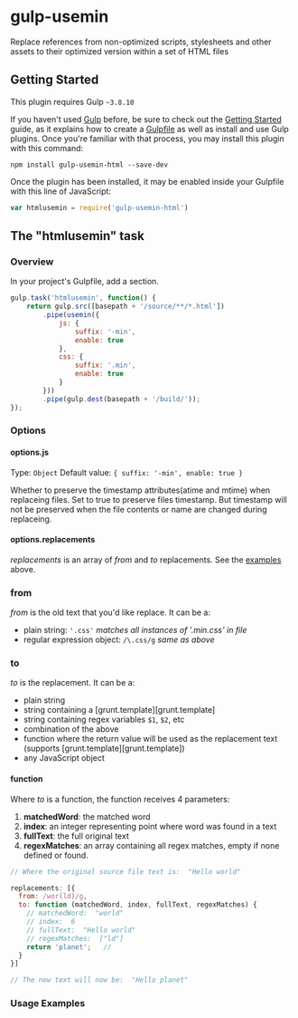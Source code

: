 # gulp-usemin
Replace references from non-optimized scripts, stylesheets and other assets to their optimized version within a set of HTML files

## Getting Started
This plugin requires Gulp `~3.8.10`

If you haven't used [Gulp](http://gulpjs.com/) before, be sure to check out the [Getting Started](https://github.com/gulpjs/gulp/blob/master/docs/getting-started.md) guide, as it explains how to create a [Gulpfile](https://github.com/gulpjs/gulp/blob/master/docs/getting-started.md) as well as install and use Gulp plugins. Once you're familiar with that process, you may install this plugin with this command:

```shell
npm install gulp-usemin-html --save-dev
```

Once the plugin has been installed, it may be enabled inside your Gulpfile with this line of JavaScript:

```js
var htmlusemin = require('gulp-usemin-html')
```

## The "htmlusemin" task

### Overview
In your project's Gulpfile, add a section.

```js
gulp.task('htmlusemin', function() {
    return gulp.src([basepath + '/source/**/*.html'])
        .pipe(usemin({
            js: {
                suffix: '-min',
                enable: true
            },
            css: {
                suffix: '.min',
                enable: true
            }
        }))
        .pipe(gulp.dest(basepath + '/build/'));
});
```

### Options

#### options.js
Type: `Object`
Default value: `{
                suffix: '-min',
                enable: true
            }`

Whether to preserve the timestamp attributes(atime and mtime) when replaceing files. Set to true to preserve files timestamp. But timestamp will not be preserved when the file contents or name are changed during replaceing.

#### options.replacements

*replacements* is an array of *from* and *to* replacements. See the
[examples](#usage) above.


### from

*from* is the old text that you'd like replace. It can be a:

- plain string: `'.css'` *matches all instances of '.min.css' in file*
- regular expression object:  `/\.css/g` *same as above*


### to

*to* is the replacement. It can be a:

- plain string
- string containing a [grunt.template][grunt.template]
- string containing regex variables `$1`, `$2`, etc
- combination of the above
- function where the return value will be used as the replacement text (supports
[grunt.template][grunt.template])
- any JavaScript object


#### function
Where *to* is a function, the function receives 4 parameters:

1. **matchedWord**:  the matched word
2. **index**:  an integer representing point where word was found in a text
3. **fullText**:  the full original text
4. **regexMatches**:  an array containing all regex matches, empty if none
defined or found.


```javascript
// Where the original source file text is:  "Hello world"

replacements: [{
  from: /wor(ld)/g,
  to: function (matchedWord, index, fullText, regexMatches) {
    // matchedWord:  "world"
    // index:  6
    // fullText:  "Hello world"
    // regexMatches:  ["ld"]
    return 'planet';   //
  }
}]

// The new text will now be:  "Hello planet"
```

### Usage Examples
